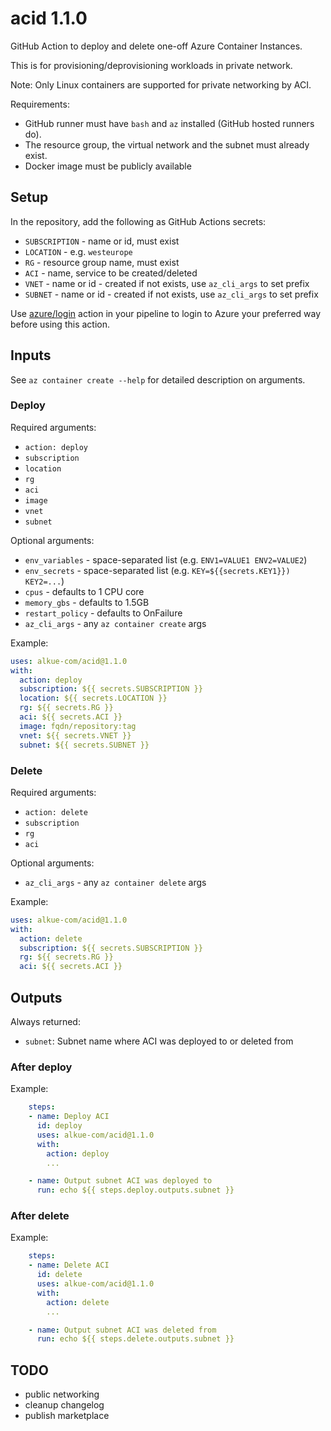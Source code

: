 # acid 1.1.0

GitHub Action to deploy and delete one-off Azure Container Instances.

This is for provisioning/deprovisioning workloads in private network.

Note: Only Linux containers are supported for private networking by ACI.

Requirements:
- GitHub runner must have `bash` and `az` installed (GitHub hosted runners do).
- The resource group, the virtual network and the subnet must already exist.
- Docker image must be publicly available

## Setup

In the repository, add the following as GitHub Actions secrets:

- `SUBSCRIPTION` - name or id, must exist
- `LOCATION` - e.g. `westeurope`
- `RG` - resource group name, must exist
- `ACI` - name, service to be created/deleted
- `VNET` - name or id - created if not exists, use `az_cli_args` to set prefix
- `SUBNET` - name or id - created if not exists, use `az_cli_args` to set prefix

Use [azure/login](https://github.com/Azure/login) action in your pipeline
to login to Azure your preferred way before using this action.

## Inputs

See `az container create --help` for detailed description on arguments.

### Deploy

Required arguments:

- `action: deploy`
- `subscription`
- `location`
- `rg`
- `aci`
- `image`
- `vnet`
- `subnet`

Optional arguments:

- `env_variables` - space-separated list (e.g. `ENV1=VALUE1 ENV2=VALUE2`)
- `env_secrets` - space-separated list (e.g. `KEY=${{secrets.KEY1}}) KEY2=...`)
- `cpus` - defaults to 1 CPU core
- `memory_gbs` - defaults to 1.5GB
- `restart_policy` - defaults to OnFailure
- `az_cli_args` - any `az container create` args

Example:

```yaml
uses: alkue-com/acid@1.1.0
with:
  action: deploy
  subscription: ${{ secrets.SUBSCRIPTION }}
  location: ${{ secrets.LOCATION }}
  rg: ${{ secrets.RG }}
  aci: ${{ secrets.ACI }}
  image: fqdn/repository:tag
  vnet: ${{ secrets.VNET }}
  subnet: ${{ secrets.SUBNET }}
```

### Delete

Required arguments:

- `action: delete`
- `subscription`
- `rg`
- `aci`

Optional arguments:

- `az_cli_args` - any `az container delete` args

Example:

```yaml
uses: alkue-com/acid@1.1.0
with:
  action: delete
  subscription: ${{ secrets.SUBSCRIPTION }}
  rg: ${{ secrets.RG }}
  aci: ${{ secrets.ACI }}
```

## Outputs

Always returned:

- `subnet`: Subnet name where ACI was deployed to or deleted from

### After deploy

Example:

```yaml
    steps:
    - name: Deploy ACI
      id: deploy
      uses: alkue-com/acid@1.1.0
      with:
        action: deploy
        ...

    - name: Output subnet ACI was deployed to
      run: echo ${{ steps.deploy.outputs.subnet }}
```

### After delete

Example:

```yaml
    steps:
    - name: Delete ACI
      id: delete
      uses: alkue-com/acid@1.1.0
      with:
        action: delete
        ...

    - name: Output subnet ACI was deleted from
      run: echo ${{ steps.delete.outputs.subnet }}
```

## TODO

- public networking
- cleanup changelog
- publish marketplace
